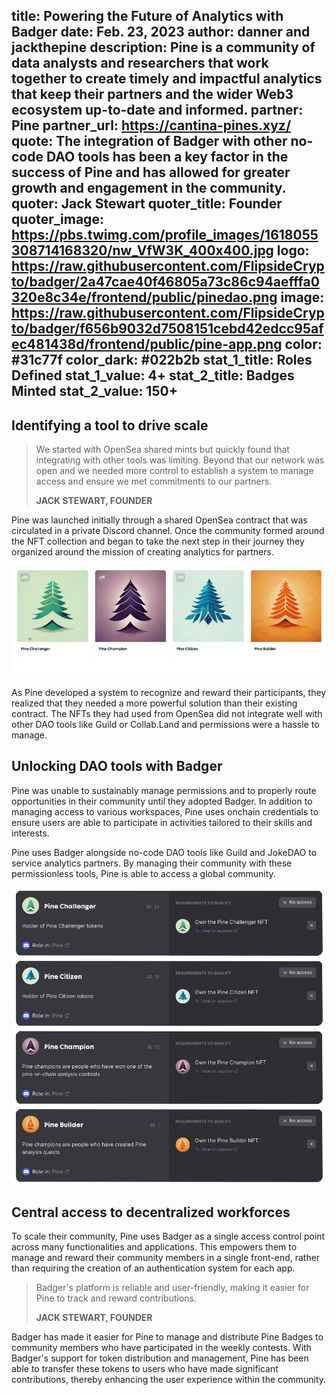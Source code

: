 title: Powering the Future of Analytics with Badger
date: Feb. 23, 2023
author: danner and jackthepine
description: Pine is a community of data analysts and researchers that work together to create timely and impactful analytics that keep their partners and the wider Web3 ecosystem up-to-date and informed. 
partner: Pine
partner_url: https://cantina-pines.xyz/
quote: The integration of Badger with other no-code DAO tools has been a key factor in the success of Pine and has allowed for greater growth and engagement in the community.
quoter: Jack Stewart
quoter_title: Founder
quoter_image: https://pbs.twimg.com/profile_images/1618055308714168320/nw_VfW3K_400x400.jpg
logo: https://raw.githubusercontent.com/FlipsideCrypto/badger/2a47cae40f46805a73c86c94aefffa0320e8c34e/frontend/public/pinedao.png
image: https://raw.githubusercontent.com/FlipsideCrypto/badger/f656b9032d7508151cebd42edcc95afec481438d/frontend/public/pine-app.png
color: #31c77f
color_dark: #022b2b
stat_1_title: Roles Defined
stat_1_value: 4+
stat_2_title: Badges Minted
stat_2_value: 150+
---
## Identifying a tool to drive scale

> We started with OpenSea shared mints but quickly found that integrating with other tools was limiting. Beyond that our network was open and we needed more control to establish a system to manage access and ensure we met commitments to our partners.
> 
> **JACK STEWART, FOUNDER**

Pine was launched initially through a shared OpenSea contract that was circulated in a private Discord channel. Once the community formed around the NFT collection and began to take the next step in their journey they organized around the mission of creating analytics for partners.

![](https://github.com/drakedanner/image-hosting/blob/main/pine-badges.png?raw=true)

As Pine developed a system to recognize and reward their participants, they realized that they needed a more powerful solution than their existing contract. The NFTs they had used from OpenSea did not integrate well with other DAO tools like Guild or Collab.Land and permissions were a hassle to manage.

## Unlocking DAO tools with Badger

Pine was unable to sustainably manage permissions and to properly route opportunities in their community until they adopted Badger. In addition to managing access to various workspaces, Pine uses onchain credentials to ensure users are able to participate in activities tailored to their skills and interests.

Pine uses Badger alongside no-code DAO tools like Guild and JokeDAO to service analytics partners. By managing their community with these permissionless tools, Pine is able to access a global community.

![](https://github.com/drakedanner/image-hosting/blob/main/pine%20guild.png?raw=true)

## Central access to decentralized workforces
To scale their community, Pine uses Badger as a single access control point across many functionalities and applications. This empowers them to manage and reward their community members in a single front-end, rather than requiring the creation of an authentication system for each app. 
 
>  Badger's platform is reliable and user-friendly, making it easier for Pine to track and reward contributions. 
> 
> **JACK STEWART, FOUNDER**

 Badger has made it easier for Pine to manage and distribute Pine Badges to community members who have participated in the weekly contests. With Badger's support for token distribution and management, Pine has been able to transfer these tokens to users who have made significant contributions, thereby enhancing the user experience within the community. 

